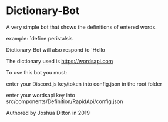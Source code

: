 # Dictionary-Bot
A very simple bot that shows the definitions of entered words.

example:
\`define peristalsis

Dictionary-Bot will also respond to \`Hello

The dictionary used is https://wordsapi.com

To use this bot you must:

enter your Discord.js key/token into config.json in the root folder

enter your wordsapi key into src/components/Definition/RapidApi/config.json

Authored by Joshua Ditton in 2019
